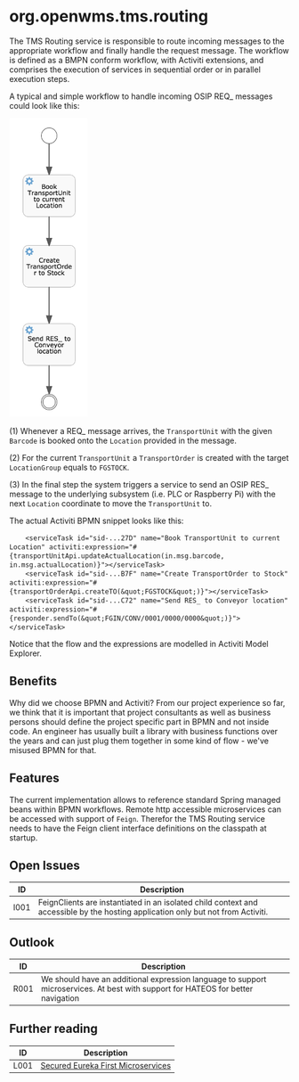 # org.openwms.tms.routing

The TMS Routing service is responsible to route incoming messages to the
appropriate workflow and finally handle the request message. The workflow
is defined as a BMPN conform workflow, with Activiti extensions, and
comprises the execution of services in sequential order or in parallel
execution steps.

A typical and simple workflow to handle incoming OSIP REQ_ messages
could look like this:

![Workflow][1]
 
(1) Whenever a REQ_ message arrives, the `TransportUnit` with the given
`Barcode` is booked onto the `Location` provided in the message.

(2) For the current `TransportUnit` a `TransportOrder` is created with
the target `LocationGroup` equals to `FGSTOCK`.

(3) In the final step the system triggers a service to send an OSIP RES_
message to the underlying subsystem (i.e. PLC or Raspberry Pi) with the
next `Location` coordinate to move the `TransportUnit` to.

The actual Activiti BPMN snippet looks like this:

```
    <serviceTask id="sid-...27D" name="Book TransportUnit to current Location" activiti:expression="#{transportUnitApi.updateActualLocation(in.msg.barcode, in.msg.actualLocation)}"></serviceTask>
    <serviceTask id="sid-...B7F" name="Create TransportOrder to Stock" activiti:expression="#{transportOrderApi.createTO(&quot;FGSTOCK&quot;)}"></serviceTask>
    <serviceTask id="sid-...C72" name="Send RES_ to Conveyor location" activiti:expression="#{responder.sendTo(&quot;FGIN/CONV/0001/0000/0000&quot;)}"></serviceTask>
```

Notice that the flow and the expressions are modelled in Activiti
Model Explorer.

## Benefits

Why did we choose BPMN and Activiti? From our project experience so far,
we think that it is important that project consultants as well as
business persons should define the project specific part in BPMN and not
inside code. An engineer has usually built a library with business
functions over the years and can just plug them together in some kind
of flow - we've misused BPMN for that.

## Features

The current implementation allows to reference standard Spring managed
beans within BPMN workflows. Remote http accessible microservices can
be accessed with support of `Feign`. Therefor the TMS Routing service
needs to have the Feign client interface definitions on the classpath at
startup.

## Open Issues

ID   | Description
---- | -----------
I001 | FeignClients are instantiated in an isolated child context and accessible by the hosting application only but not from Activiti.

## Outlook

ID   | Description
---- | -----------
R001 | We should have an additional expression language to support microservices. At best with support for HATEOS for better navigation

## Further reading

ID   | Description
---- | -----------
L001 | [Secured Eureka First Microservices](https://github.com/openwms/org.openwms/wiki/Secured-Eureka-First-services-on-Heroku)

[1]: src/docs/res/workflow.png

